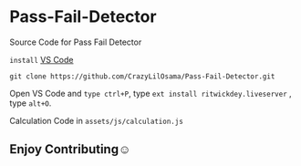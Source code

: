 # Pass-Fail-Detector
Source Code for Pass Fail Detector

``install`` [VS Code](https://code.visualstudio.com/)

```shell
git clone https://github.com/CrazyLilOsama/Pass-Fail-Detector.git
```
Open VS Code and ``type ctrl+P``, type ``ext install ritwickdey.liveserver`` , type ``alt+O``.

Calculation Code in ``assets/js/calculation.js``

## Enjoy Contributing☺️

